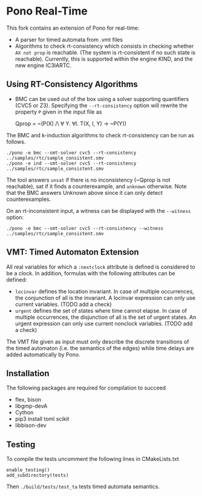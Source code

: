# Pono Real-Time
This fork contains an extension of Pono for real-time:
- A parser for timed automata from .vmt files
- Algorithms to check rt-consistency which consists in checking whether `AX not prop` is reachable.
(The system is rt-consistent if no such state is reachable).
Currently, this is supported within the engine KIND, and the new engine IC3IARTC.

## Using RT-Consistency Algorithms
- BMC can be used out of the box using a solver supporting quantifiers (CVC5 or Z3).
Specifying the `--rt-consistency` option will rewrite the property `P` given in the input file as 

    Qprop = ~(P(X) /\ ∀ Y. ∀I. T(X, I, Y) -> ~P(Y))

The BMC and k-induction algorithms to check rt-consistency can be run as follows.

    ./pono -e bmc --smt-solver cvc5 --rt-consistency ../samples/rtc/sample_consistent.smv
    ./pono -e ind --smt-solver cvc5 --rt-consistency ../samples/rtc/sample_consistent.smv

The tool answers `unsat` if there is no inconsistency (~Qprop is not reachable),
sat if it finds a counterexample, and `unknown` otherwise.
Note that the BMC answers Unknown above since it can only detect counterexamples.

On an rt-inconsistent input, a witness can be displayed with the `--witness` option:

    ./pono -e bmc --smt-solver cvc5 --rt-consistency --witness ../samples/rtc/sample_consistent.smv

## VMT: Timed Automaton Extension
All real variables for which a `:nextclock` attribute is defined is considered to be a clock.
In addition, formulas with the following attributes can be defined:
- `locinvar` defines the location invariant. In case of multiple occurrences, the conjunction of all is the invariant.
A locinvar expression can only use current variables. (TODO add a check)
- `urgent` defines the set of states where time cannot elapse. In case of multiple occurrences, the disjunction of all is the set of urgent states.
An urgent expression can only use current nonclock variables. (TODO add a check)

The VMT file given as input must only describe the discrete transitions of the timed automaton (i.e. the semantics of the edges) while time delays 
are added automatically by Pono.

## Installation
The following packages are required for compilation to succeed

- flex, bison
- libgmp-devA
- Cython
- pip3 install toml scikit
- libbison-dev

## Testing
To compile the tests uncomment the following lines in CMakeLists.txt

    enable_testing()
    add_subdirectory(tests)

Then `./build/tests/test_ta` tests timed automata semantics.